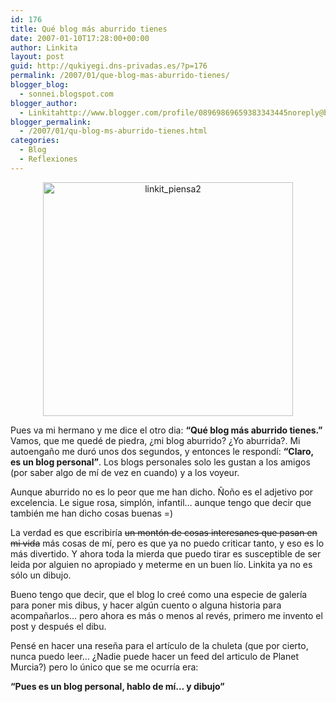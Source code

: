 ```yaml
---
id: 176
title: Qué blog más aburrido tienes
date: 2007-01-10T17:28:00+00:00
author: Linkita
layout: post
guid: http://qukiyegi.dns-privadas.es/?p=176
permalink: /2007/01/que-blog-mas-aburrido-tienes/
blogger_blog:
  - sonnei.blogspot.com
blogger_author:
  - Linkitahttp://www.blogger.com/profile/08969869659383343445noreply@blogger.com
blogger_permalink:
  - /2007/01/qu-blog-ms-aburrido-tienes.html
categories:
  - Blog
  - Reflexiones
---
```

<div style="text-align: center;">
  <a href="http://www.flickr.com/photos/linkita/354214885/"><img src="http://farm1.static.flickr.com/153/354214885_76b332af16_o.jpg" alt="linkit_piensa2" border="0" height="374" width="400" /></a>
</div>

Pues va mi hermano y me dice el otro dia: <span style="font-weight: bold;">&#8220;Qué blog más aburrido tienes.&#8221;</span> Vamos, que me quedé de piedra, ¿mi blog aburrido? ¿Yo aburrida?. Mi autoengaño me duró unos dos segundos, y entonces le respondí: <span style="font-weight: bold;">&#8220;Claro, es un blog personal&#8221;</span>. Los blogs personales solo les gustan a los amigos (por saber algo de mí de vez en cuando) y a los voyeur.

Aunque aburrido no es lo peor que me han dicho. Ñoño es el adjetivo por excelencia. Le sigue rosa, simplón, infantil&#8230; aunque tengo que decir que también me han dicho cosas buenas =)

La verdad es que escribiría <s>un montón de cosas interesanes que pasan en mi vida</s> más cosas de mí, pero es que ya no puedo criticar tanto, y eso es lo más divertido. Y ahora toda la mierda que puedo tirar es susceptible de ser leida por alguien no apropiado y meterme en un buen lío. Linkita ya no es sólo un dibujo.

Bueno tengo que decir, que el blog lo creé como una especie de galería para poner mis dibus, y hacer algún cuento o alguna historia para acompañarlos&#8230; pero ahora es más o menos al revés, primero me invento el post y después el dibu.

Pensé en hacer una reseña para el artículo de la chuleta (que por cierto, nunca puedo leer&#8230; ¿Nadie puede hacer un feed del articulo de Planet Murcia?) pero lo único que se me ocurría era:

<span style="font-weight: bold;">&#8220;Pues es un blog personal, hablo de mí&#8230; y dibujo&#8221;</span>